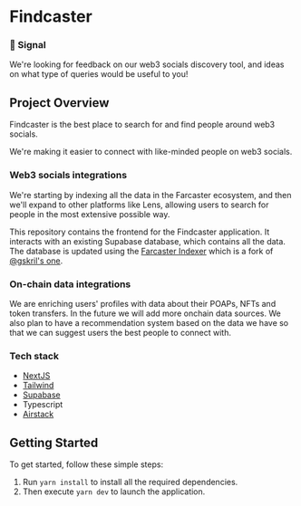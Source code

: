 # Findcaster

### 🦇 Signal

We're looking for feedback on our web3 socials discovery tool, and ideas on what type of queries would be useful to you!

## Project Overview

Findcaster is the best place to search for and find people around web3 socials.

We're making it easier to connect with like-minded people on web3 socials.

### Web3 socials integrations

We're starting by indexing all the data in the Farcaster ecosystem, and then we'll expand to other platforms like Lens,
allowing users to search for people in the most extensive possible way.

This repository contains the frontend for the Findcaster application. It interacts with an existing Supabase database,
which contains all the data. The database is updated using
the [Farcaster Indexer](https://github.com/limone-eth/farcaster-indexer) which is a fork of [@gskril's one](https://github.com/gskril/farcaster-indexer).

### On-chain data integrations

We are enriching users' profiles with data about their POAPs, NFTs and token transfers. In the future we will add more onchain data sources. We also plan to have a recommendation system based on the data we have so that we can suggest users the best
people to connect with.

### Tech stack

- [NextJS](https://nextjs.org/)
- [Tailwind](https://tailwindcss.com/)
- [Supabase](https://supabase.com/)
- Typescript
- [Airstack](https://airstack.xyz/)

## Getting Started

To get started, follow these simple steps:

1. Run `yarn install` to install all the required dependencies.
2. Then execute `yarn dev` to launch the application.
